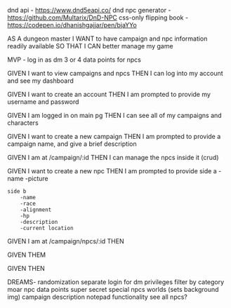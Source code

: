 dnd api - https://www.dnd5eapi.co/
dnd npc generator - https://github.com/Multarix/DnD-NPC
css-only flipping book - https://codepen.io/dhanishgajjar/pen/bjaYYo

AS A dungeon master 
I WANT to have campaign and npc information readily available
SO THAT I CAN better manage my game

MVP -
log in as dm 
3 or 4 data points for npcs

GIVEN I want to view campaigns and npcs
THEN I can log into my account and see my dashboard 

GIVEN I want to create an account
THEN I am prompted to provide my username and password 

GIVEN I am logged in on main pg 
THEN I can see all of my campaigns and characters

GIVEN I want to create a new campaign 
THEN I am prompted to provide a campaign name, and give a brief description 

GIVEN I am at /campaign/:id 
THEN I can manage the npcs inside it (crud)

GIVEN I want to create a new npc 
THEN I am prompted to provide 
    side a
        -name
        -picture 

    side b
        -name
        -race
        -alignment 
        -hp 
        -description
        -current location

GIVEN I am at /campaign/npcs/:id
THEN 

GIVEN
THEM 

GIVEN 
THEN 




DREAMS- 
randomization 
separate login for dm privileges 
filter by category 
moar npc data points 
super secret special npcs 
worlds (sets background img) 
campaign description
notepad functionality 
see all npcs?